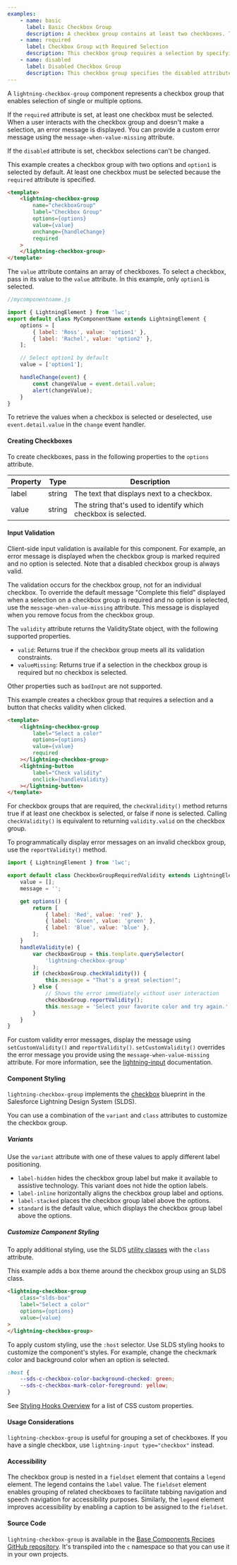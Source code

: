```yaml
---
examples:
    - name: basic
      label: Basic Checkbox Group
      description: A checkbox group contains at least two checkboxes. This example presets the selected value to the first option.
    - name: required
      label: Checkbox Group with Required Selection
      description: This checkbox group requires a selection by specifying the required attribute. If you do not select an option after first interaction, an error is displayed.
    - name: disabled
      label: Disabled Checkbox Group
      description: This checkbox group specifies the disabled attribute. The disabled options are grayed out and you can't change the selection.
---
```


A `lightning-checkbox-group` component represents a checkbox group that enables
selection of single or multiple options.

If the `required` attribute is set, at least one checkbox must be
selected. When a user interacts with the checkbox group and doesn't make a
selection, an error message is displayed. You can provide a custom error
message using the `message-when-value-missing` attribute.

If the `disabled` attribute is set, checkbox selections can't be
changed.

This example creates a checkbox group with two options and `option1` is
selected by default. At least one checkbox must be selected because the `required`
attribute is specified.

```html
<template>
    <lightning-checkbox-group
        name="checkboxGroup"
        label="Checkbox Group"
        options={options}
        value={value}
        onchange={handleChange}
        required
    >
    </lightning-checkbox-group>
</template>
```

The `value` attribute contains an array of checkboxes. To select a checkbox, pass in its value to the `value` attribute.
In this example, only `option1` is selected.

```javascript
//mycomponentname.js

import { LightningElement } from 'lwc';
export default class MyComponentName extends LightningElement {
    options = [
        { label: 'Ross', value: 'option1' },
        { label: 'Rachel', value: 'option2' },
    ];

    // Select option1 by default
    value = ['option1'];

    handleChange(event) {
        const changeValue = event.detail.value;
        alert(changeValue);
    }
}
```

To retrieve the values when a checkbox
is selected or deselected, use `event.detail.value` in the `change` event handler.

#### Creating Checkboxes

To create checkboxes, pass in the following properties to the `options` attribute.

| Property | Type   | Description                                                    |
| -------- | ------ | -------------------------------------------------------------- |
| label    | string | The text that displays next to a checkbox.                     |
| value    | string | The string that's used to identify which checkbox is selected. |

#### Input Validation

Client-side input validation is available for this component. For example, an error message is displayed when the checkbox group is marked required and no option is selected. Note that a disabled checkbox group is always valid.

The validation occurs for the checkbox group, not for an individual checkbox. To override the default message "Complete this field" displayed when a selection on a checkbox group is required and no option is selected, use the `message-when-value-missing` attribute. This message is displayed when you remove focus from the checkbox group.

The `validity` attribute returns the ValidityState object, with the following supported properties.

-   `valid`: Returns true if the checkbox group meets all its validation constraints.
-   `valueMissing`: Returns true if a selection in the checkbox group is required but no checkbox is selected.

Other properties such as `badInput` are not supported.

This example creates a checkbox group that requires a selection and a button that checks validity when clicked.

```html
<template>
    <lightning-checkbox-group
        label="Select a color"
        options={options}
        value={value}
        required
    ></lightning-checkbox-group>
    <lightning-button
        label="Check validity"
        onclick={handleValidity}
    ></lightning-button>
</template>
```

For checkbox groups that are required, the `checkValidity()` method returns true if at least one checkbox is selected, or false if none is selected. Calling `checkValidity()` is equivalent to returning `validity.valid` on the checkbox group.

To programmatically display error messages on an invalid checkbox group, use the `reportValidity()` method.

```javascript
import { LightningElement } from 'lwc';

export default class CheckboxGroupRequiredValidity extends LightningElement {
    value = [];
    message = '';

    get options() {
        return [
            { label: 'Red', value: 'red' },
            { label: 'Green', value: 'green' },
            { label: 'Blue', value: 'blue' },
        ];
    }
    handleValidity(e) {
        var checkboxGroup = this.template.querySelector(
            'lightning-checkbox-group'
        );
        if (checkboxGroup.checkValidity()) {
            this.message = "That's a great selection!";
        } else {
            // Shows the error immediately without user interaction
            checkboxGroup.reportValidity();
            this.message = 'Select your favorite color and try again.';
        }
    }
}
```

For custom validity error messages, display the message using `setCustomValidity()` and `reportValidity()`. `setCustomValidity()` overrides the error message you provide using the `message-when-value-missing` attribute. For more information, see the [lightning-input](/docs/component-library/bundle/lightning-input/documentation) documentation.

#### Component Styling

`lightning-checkbox-group` implements the [checkbox](https://www.lightningdesignsystem.com/components/checkbox/) blueprint in the Salesforce Lightning Design System (SLDS).

You can use a combination of the `variant` and `class` attributes to customize the checkbox group.

##### Variants

Use the `variant` attribute with one of these values to apply different label positioning.

-   `label-hidden` hides the checkbox group label but make it available to assistive technology. This variant does not hide the option labels.
-   `label-inline` horizontally aligns the checkbox group label and options.
-   `label-stacked` places the checkbox group label above the options.
-   `standard` is the default value, which displays the checkbox group label above the options.

##### Customize Component Styling

To apply additional styling, use the SLDS [utility classes](https://www.lightningdesignsystem.com/utilities/alignment) with the `class` attribute.

This example adds a box theme around the checkbox group using an SLDS class.

```html
<lightning-checkbox-group
    class="slds-box"
    label="Select a color"
    options={options}
    value={value}
>
</lightning-checkbox-group>
```

To apply custom styling, use the `:host` selector. Use SLDS styling hooks to customize the component's styles. For example, change the checkmark color and background color when an option is selected.

```css
:host {
    --sds-c-checkbox-color-background-checked: green;
    --sds-c-checkbox-mark-color-foreground: yellow;
}
```

See [Styling Hooks Overview](https://www.lightningdesignsystem.com/components/checkbox/#Styling-Hooks-Overview) for a list of CSS custom properties.

#### Usage Considerations

`lightning-checkbox-group` is useful for grouping a set of checkboxes. If you
have a single checkbox, use `lightning-input type="checkbox"` instead.

#### Accessibility

The checkbox group is nested in a `fieldset` element that contains a `legend`
element. The legend contains the `label` value. The `fieldset` element enables
grouping of related checkboxes to facilitate tabbing navigation and speech
navigation for accessibility purposes. Similarly, the `legend` element
improves accessibility by enabling a caption to be assigned to the `fieldset`.

#### Source Code

`lightning-checkbox-group` is available in the [Base Components Recipes GitHub repository](https://github.com/salesforce/base-components-recipes#documentation). It's transpiled into the `c` namespace so that you can use it in your own projects.
